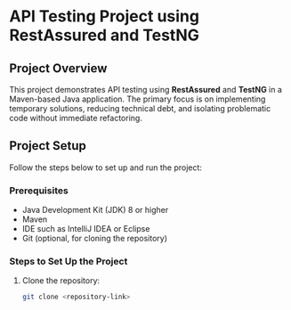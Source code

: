 # API Testing Project using RestAssured and TestNG

## **Project Overview**
This project demonstrates API testing using **RestAssured** and **TestNG** in a Maven-based Java application. The primary focus is on implementing temporary solutions, reducing technical debt, and isolating problematic code without immediate refactoring.

## **Project Setup**
Follow the steps below to set up and run the project:

### **Prerequisites**
- Java Development Kit (JDK) 8 or higher
- Maven
- IDE such as IntelliJ IDEA or Eclipse
- Git (optional, for cloning the repository)

### **Steps to Set Up the Project**
1. Clone the repository:
   ```bash
   git clone <repository-link>
